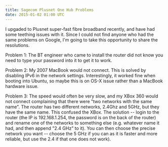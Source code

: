 ```yaml
---
title: Sagecom Plusnet One Hub Problems
date: 2015-01-02 01:00 UTC
---
```

I upgaded to Plusnet super-fast fibre broadband recently, and have had some teething issues with it. Since I could not find anyone who had the same problems on Google, I'm going to take this opportunity to share the resolutions.

Problem 1: The BT engineer who came to install the router did not know you need to type your password into it to get it to work. 

Problem 2: My 2007 MacBook would not connect. This is solved by disabling IPv6 in the network settings. Interestingly, it worked fine when booting into Ubuntu, so maybe this is on OS-X issue rather than a MacBook hardware issue.

Problem 3: The speed would often be very slow, and my XBox 360 would not connect complaining that there were "two networks with the same name". The router has two different networks, 2.4Ghz and 5GHz, but they have the same name. This confused the XBox. The solution -- login to the router (the IP is 192.168.1.254, the password is on the back of the router) and rename one of the networks to something else (e.g. whatever name it had, and then append "2.4 GHz" to it). You can then choose the precise network you want -- choose the 5 GHz if you can as it is faster and more reliable, but use the 2.4 if that one does not work).
